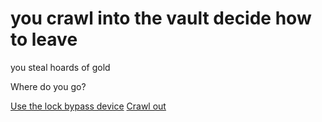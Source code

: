 # you crawl into the vault decide how to leave

you steal hoards of gold

Where do you go?

[Use the lock bypass device](./endingscene3a.md)
[Crawl out](./endingscene3b.md)